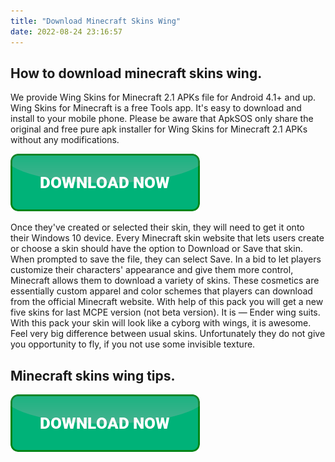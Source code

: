 ```yaml
---
title: "Download Minecraft Skins Wing"
date: 2022-08-24 23:16:57
---
```


## How to download minecraft skins wing.

We provide Wing Skins for Minecraft 2.1 APKs file for Android 4.1+ and up. Wing Skins for Minecraft is a free Tools app. It's easy to download and install to your mobile phone. Please be aware that ApkSOS only share the original and free pure apk installer for Wing Skins for Minecraft 2.1 APKs without any modifications.

[![button](https://github.com/minecraftbay/minecraftbay.github.io/blob/main/dlbutton.png?raw=true)](https://minecraftsync.com/download-minecraft-skin)


Once they've created or selected their skin, they will need to get it onto their Windows 10 device. Every Minecraft skin website that lets users create or choose a skin should have the option to Download or Save that skin. When prompted to save the file, they can select Save.
In a bid to let players customize their characters' appearance and give them more control, Minecraft allows them to download a variety of skins. These cosmetics are essentially custom apparel and color schemes that players can download from the official Minecraft website.
With help of this pack you will get a new five skins for last MCPE version (not beta version). It is — Ender wing suits. With this pack your skin will look like a cyborg with wings, it is awesome. Feel very big difference between usual skins. Unfortunately they do not give you opportunity to fly, if you not use some invisible texture.

## Minecraft skins wing tips.



[![button](https://github.com/minecraftbay/minecraftbay.github.io/blob/main/dlbutton.png?raw=true)](https://minecraftsync.com/download-minecraft-skin)